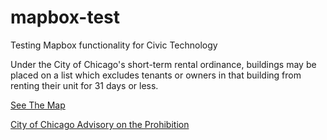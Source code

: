 # mapbox-test
Testing Mapbox functionality for Civic Technology

Under the City of Chicago's short-term rental ordinance, buildings may be placed on a list which excludes tenants or owners in that building from renting their unit for 31 days or less.

[See The Map](https://itlyons.github.io/mapbox-test/index.html)  

[City of Chicago Advisory on the Prohibition](https://www.chicago.gov/city/en/depts/bacp/provdrs/bus/alerts/2016/july/Prohibited_Buildings_List_Affidavit.html)
